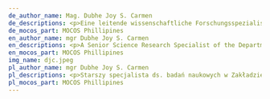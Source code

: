 ```yaml
---
de_author_name: Mag. Dubhe Joy S. Carmen
de_descriptions: <p>Eine leitende wissenschaftliche Forschungsspezialistin des Ministeriums für Wissenschaft und Technologie, eingesetzt am MSU - Iligan Institute of Technology, Philippinen, und Mitglied der Forschungsgruppe für angewandte Mathematik und Statistik des Premier Research Institute of Science and Mathematics (PRISM). Ihre Forschungsinteressen umfassen Item-Response-Theorie und Bioinformatik.</p>
de_mocos_part: MOCOS Phillipines
en_author_name: mgr Dubhe Joy S. Carmen
en_descriptions: <p>A Senior Science Research Specialist of the Department of Science and Technology, deployed at MSU – Iligan Institute of Technology, Philippines and a member of the Applied Mathematics and Statistics Research Group of the Premier Research Institute of Science and Mathematics (PRISM). Her research interests include item response theory and bioinformatics.</p>
en_mocos_part: MOCOS Phillipines
img_name: djc.jpeg
pl_author_name: mgr Dubhe Joy S. Carmen
pl_descriptions: <p>Starszy specjalista ds. badań naukowych w Zakładzie Nauki i Technologii, zatrudniony w MSU - Iligan Institute of Technology na Filipinach oraz członek Grupy Badawczej Matematyki Stosowanej i Statystyki przy Premier Research Institute of Science and Mathematics (PRISM). Jej zainteresowania badawcze obejmują teorię odpowiedzi na pytania oraz bioinformatykę.</p>
pl_mocos_part: MOCOS Phillipines
---
```


